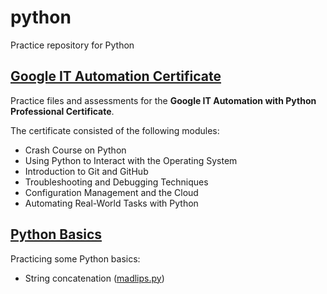 # python
Practice repository for Python

## [Google IT Automation Certificate](001_Google_IT_Automation_Certificate/)
Practice files and assessments for the **Google IT Automation with Python Professional Certificate**.

The certificate consisted of the following modules:
- Crash Course on Python
- Using Python to Interact with the Operating System
- Introduction to Git and GitHub
- Troubleshooting and Debugging Techniques
- Configuration Management and the Cloud
- Automating Real-World Tasks with Python

## [Python Basics](002_Python_Basics/)
Practicing some Python basics:
- String concatenation ([madlips.py](002_Python_Basics/madlips.py))
